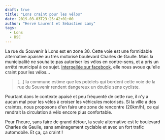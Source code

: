 ```yaml
---
draft: true
title: "Lons craint pour les vélos"
date: 2019-03-03T23:25:42+01:00
author: "Hervé Laurent et Sébastien Lamy"
tags:
  - Lons
  - DSC
---
```


La rue du Souvenir à Lons est en zone 30.  Cette voie est une formidable alternative 
apaisée au très motorisé boulevard Charles de Gaulle. Mais la municipalité ne 
souhaite pas autoriser les vélos en contre-sens, et a pris un arrêté municipal 
à ce sujet. [Interpellée sur facebook][f], elle nous avoue qu'elle craint pour les vélos...

> [...] la commune estime que les potelets qui bordent cette voie de la rue du 
Souvenir rendent dangereux un double sens cycliste.

Pourtant dans le contexte apaisé et peu fréquenté de cette rue, il n'y a aucun 
mal pour les vélos à croiser les véhicules motorisés. Si la ville a des 
craintes, nous proposons d'en faire une zone de rencontre (20km/h), ce qui rendrait
la circulation à vélo encore plus confortable.

Pour l'heure, sans faire de grand détour, la seule alternative est le boulevard
Charles de Gaulle, sans aménagement cyclable et avec un fort trafic automobile.
Et ça, ça craint !


[f]: https://www.facebook.com/pauaveloo/photos/a.1774122085955705/2342520345782540/?type=3